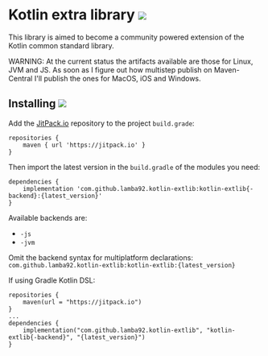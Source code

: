 # Kotlin extra library [![](https://jitpack.io/v/lamba92/kotlin-extlib.svg)](https://jitpack.io/#lamba92/kotlin-extlib)
This library is aimed to become a community powered extension of the Kotlin common standard library. 

WARNING: At the current status the artifacts available are those for Linux, JVM and JS. As soon as I figure out how multistep publish on Maven-Central I'll publish the ones for MacOS, iOS and Windows.

## Installing  [![](https://jitpack.io/v/lamba92/kotlin-extlib.svg)](https://jitpack.io/#lamba92/kotlin-extlib)

Add the [JitPack.io](http://jitpack.io) repository to the project `build.grade`:
```
repositories {
    maven { url 'https://jitpack.io' }
}
```

Then import the latest version in the `build.gradle` of the modules you need:

```
dependencies {
    implementation 'com.github.lamba92.kotlin-extlib:kotlin-extlib{-backend}:{latest_version}'
}
```
Available backends are:
- `-js`
- `-jvm`

Omit the backend syntax for multiplatform declarations: 
`com.github.lamba92.kotlin-extlib:kotlin-extlib:{latest_version}`


If using Gradle Kotlin DSL:
```
repositories {
    maven(url = "https://jitpack.io")
}
...
dependencies {
    implementation("com.github.lamba92.kotlin-extlib", "kotlin-extlib{-backend}", "{latest_version}")
}